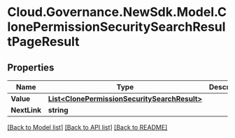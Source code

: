 # Cloud.Governance.NewSdk.Model.ClonePermissionSecuritySearchResultPageResult
## Properties

Name | Type | Description | Notes
------------ | ------------- | ------------- | -------------
**Value** | [**List&lt;ClonePermissionSecuritySearchResult&gt;**](ClonePermissionSecuritySearchResult.md) |  | [optional] 
**NextLink** | **string** |  | [optional] 

[[Back to Model list]](../README.md#documentation-for-models) [[Back to API list]](../README.md#documentation-for-api-endpoints) [[Back to README]](../README.md)


